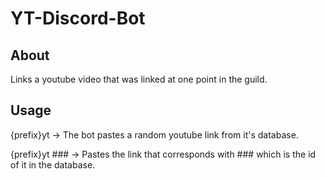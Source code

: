 # YT-Discord-Bot
## About
Links a youtube video that was linked at one point in the guild.

## Usage
{prefix}yt -> The bot pastes a random youtube link from it's database.

{prefix}yt ### -> Pastes the link that corresponds with ### which is the id of it in the database.

